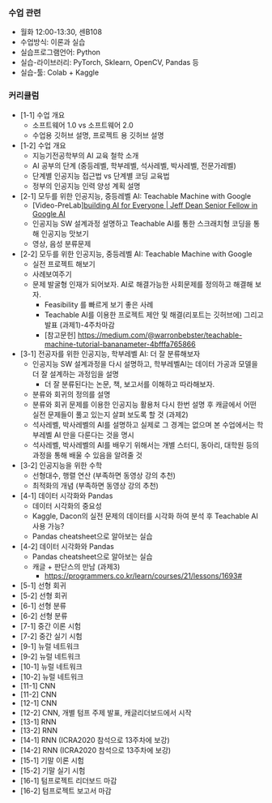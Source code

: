 
### 수업 관련
- 월화 12:00-13:30, 센B108
- 수업방식: 이론과 실습
- 실습프로그램언어: Python
- 실습-라이브러리: PyTorch, Sklearn, OpenCV, Pandas 등
- 실습-툴: Colab + Kaggle


### 커리큘럼

- [1-1] 수업 개요
  - 소프트웨어 1.0 vs 소프트웨어 2.0
  - 수업용 깃허브 설명, 프로젝트 용 깃허브 설명
- [1-2] 수업 개요
  - 지능기전공학부의 AI 교육 철학 소개
  - AI 공부의 단계 (중등레벨, 학부레벨, 석사레벨, 박사레벨, 전문가레벨)
  - 단계별 인공지능 접근법 vs 단계별 코딩 교육법
  - 정부의 인공지능 인력 양성 계획 설명
- [2-1] 모두를 위한 인공지능, 중등레벨 AI: Teachable Machine with Google
  - [Video-PreLab][building AI for Everyone | Jeff Dean Senior Fellow in Google AI](https://www.youtube.com/watch?v=BKj3fnPSUIQ)
  - 인공지능 SW 설계과정 설명하고 Teachable AI를 통한 스크래치형 코딩을 통해 인공지능 맛보기
  - 영상, 음성 분류문제 
- [2-2] 모두를 위한 인공지능, 중등레벨 AI: Teachable Machine with Google 
  - 실전 프로젝트 해보기 
  - 사례보여주기
  - 문제 발굴형 인재가 되어보자. AI로 해결가능한 사회문제를 정의하고 해결해 보자. 
    - Feasibility 를 빠르게 보기 좋은 사례
    - Teachable AI를 이용한 프로젝트 제안 및 해결(리포트는 깃허브에) 그리고 발표 (과제1)-4주차마감 
    - [참고문헌] https://medium.com/@warronbebster/teachable-machine-tutorial-bananameter-4bfffa765866
- [3-1] 전공자를 위한 인공지능, 학부레벨 AI: 더 잘 분류해보자
  - 인공지능 SW 설계과정을 다시 설명하고, 학부레벨AI는 데이터 가공과 모델을 더 잘 설계하는 과정임을 설명
    - 더 잘 분류된다는 논문, 책, 보고서를 이해하고 따라해보자.
  - 분류와 회귀의 정의를 설명
  - 분류와 회귀 문제를 이용한 인공지능 활용처 다시 한번 설명 후 캐글에서 어떤 실전 문제들이 풀고 있는지 살펴 보도록 할 것 (과제2)
  - 석사레벨, 박사레벨의 AI를 설명하고 실제로 그 경계는 없으며 본 수업에서는 학부레벨 AI 만을 다룬다는 것을 명시
  - 석사레벨, 박사레벨의 AI를 배우기 위해서는 개별 스터디, 동아리, 대학원 등의 과정을 통해 배울 수 있음을 알려줄 것
- [3-2] 인공지능을 위한 수학
  - 선형대수, 행렬 연산 (부족하면 동영상 강의 추천)
  - 최적화의 개념 (부족하면 동영상 강의 추천)
- [4-1] 데이터 시각화와 Pandas
  - 데이터 시각화의 중요성
  - Kaggle, Dacon의 실전 문제의 데이터를 시각화 하여 분석 후 Teachable AI 사용 가능?
  - Pandas cheatsheet으로 알아보는 실습
- [4-2] 데이터 시각화와 Pandas
  - Pandas cheatsheet으로 알아보는 실습
  - 캐글 + 판단스의 만남 (과제3) 
    - https://programmers.co.kr/learn/courses/21/lessons/1693#
- [5-1] 선형 회귀
- [5-2] 선형 회귀
- [6-1] 선형 분류
- [6-2] 선형 분류
- [7-1] 중간 이론 시험
- [7-2] 중간 실기 시험
- [9-1] 뉴럴 네트워크
- [9-2] 뉴럴 네트워크
- [10-1] 뉴럴 네트워크
- [10-2] 뉴럴 네트워크
- [11-1] CNN
- [11-2] CNN
- [12-1] CNN
- [12-2] CNN, 개별 텀프 주제 발표, 캐글리더보드에서 시작
- [13-1] RNN
- [13-2] RNN
- [14-1] RNN (ICRA2020 참석으로 13주차에 보강)
- [14-2] RNN (ICRA2020 참석으로 13주차에 보강)
- [15-1] 기말 이론 시험
- [15-2] 기말 실기 시험
- [16-1] 텀프로젝트 리더보드 마감
- [16-2] 텀프로젝트 보고서 마감








    





